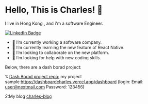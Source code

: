 
<h1 align='left'> Hello, This is Charles! 👋 </h1>

<p align='left'>
  I live in Hong Kong , and i'm a software Engineer.
</p>

<p align='left'>
  <a href="https://www.linkedin.com/in/charles-wang-7035b9233/" target="_blank"><img src="https://img.shields.io/badge/LinkedIn-0077B5?style=for-the-badge&logo=linkedin&logoColor=white" alt="LinkedIn Badge"></a>&nbsp;&nbsp;&nbsp;&nbsp;

</p>

- 🔭 I’m currently working a software company.
- 🌱 I’m currently learning  the new feature of React Native.
- 👯 I’m looking to collaborate on the new platform.
- 🤔 I’m looking for help with new coding skills.

Below, there are a dash borad project:

1: [Dash Borad project repo:](https://github.com/Charles2029/dashboardcharles)
 my project sample:https://dashboardcharles.vercel.app/dashboard
(login: Email: user@nextmail.com  Password: 123456)

2:My blog
[charles-blog](https://charlesblog.vercel.app/)

